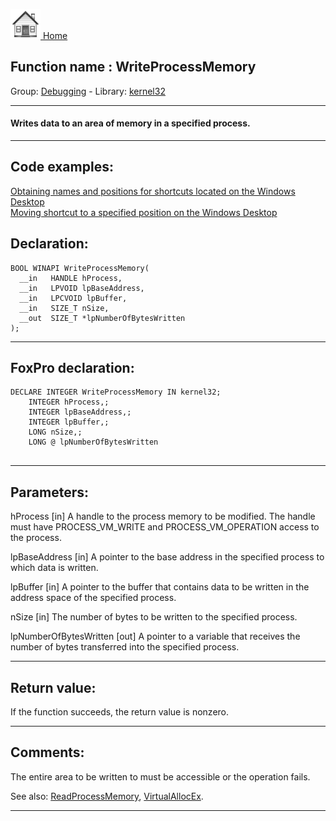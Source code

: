[<img src="../../images/home.png"> Home ](https://github.com/VFPX/Win32API)  

## Function name : WriteProcessMemory
Group: [Debugging](../../functions_group.md#Debugging)  -  Library: [kernel32](../../Libraries.md#kernel32)  
***  


#### Writes data to an area of memory in a specified process. 
***  


## Code examples:
[Obtaining names and positions for shortcuts located on the Windows Desktop](../../samples/sample_579.md)  
[Moving shortcut to a specified position on the Windows Desktop](../../samples/sample_581.md)  

## Declaration:
```foxpro  
BOOL WINAPI WriteProcessMemory(
  __in   HANDLE hProcess,
  __in   LPVOID lpBaseAddress,
  __in   LPCVOID lpBuffer,
  __in   SIZE_T nSize,
  __out  SIZE_T *lpNumberOfBytesWritten
);  
```  
***  


## FoxPro declaration:
```foxpro  
DECLARE INTEGER WriteProcessMemory IN kernel32;
	INTEGER hProcess,;
	INTEGER lpBaseAddress,;
	INTEGER lpBuffer,;
	LONG nSize,;
	LONG @ lpNumberOfBytesWritten
  
```  
***  


## Parameters:
hProcess [in]
A handle to the process memory to be modified. The handle must have PROCESS_VM_WRITE and PROCESS_VM_OPERATION access to the process.

lpBaseAddress [in]
A pointer to the base address in the specified process to which data is written.

lpBuffer [in]
A pointer to the buffer that contains data to be written in the address space of the specified process.

nSize [in]
The number of bytes to be written to the specified process.

lpNumberOfBytesWritten [out]
A pointer to a variable that receives the number of bytes transferred into the specified process.   
***  


## Return value:
If the function succeeds, the return value is nonzero.  
***  


## Comments:
The entire area to be written to must be accessible or the operation fails.  
  
See also: [ReadProcessMemory](../kernel32/ReadProcessMemory.md), [VirtualAllocEx](../kernel32/VirtualAllocEx.md).  
  
***  

